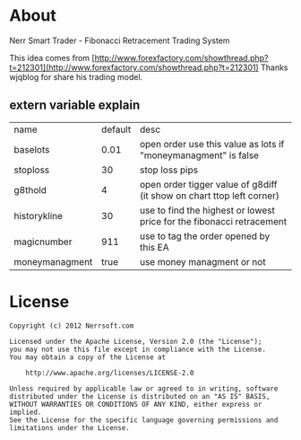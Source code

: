 # About

Nerr Smart Trader - Fibonacci Retracement Trading System 

This idea comes from [http://www.forexfactory.com/showthread.php?t=212301](http://www.forexfactory.com/showthread.php?t=212301)
Thanks wjqblog for share his trading model.

## extern variable explain ##
<table>
	<tr>
		<td>name</td>
		<td>default</td>
		<td>desc</td>
	</tr>
	<tr>
		<td>baselots</td>
		<td>0.01</td>
		<td>open order use this value as lots if "moneymanagment" is false </td>
	</tr>
	<tr>
		<td>stoploss</td>
		<td>30</td>
		<td>stop loss pips</td>
	</tr>
	<tr>
		<td>g8thold</td>
		<td>4</td>
		<td>open order tigger value of g8diff (it show on chart ttop left corner)</td>
	</tr>
	<tr>
		<td>historykline</td>
		<td>30</td>
		<td>use to find the highest or lowest price for the fibonacci retracement</td>
	</tr>
	<tr>
		<td>magicnumber</td>
		<td>911</td>
		<td>use to tag the order opened by this EA</td>
	</tr>
	<tr>
		<td>moneymanagment</td>
		<td>true</td>
		<td>use money managment or not</td>
	</tr>
</table>


# License

	Copyright (c) 2012 Nerrsoft.com

	Licensed under the Apache License, Version 2.0 (the "License");
	you may not use this file except in compliance with the License.
	You may obtain a copy of the License at

		http://www.apache.org/licenses/LICENSE-2.0

	Unless required by applicable law or agreed to in writing, software
	distributed under the License is distributed on an "AS IS" BASIS,
	WITHOUT WARRANTIES OR CONDITIONS OF ANY KIND, either express or implied.
	See the License for the specific language governing permissions and
	limitations under the License.